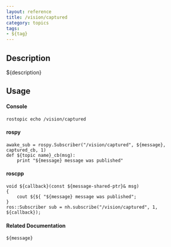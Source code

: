 ```yaml
---
layout: reference
title: /vision/captured
category: topics
tags: 
- ${tag}
---
```


## Description
${description}

## Usage
#### Console
```
rostopic echo /vision/captured
```

#### rospy
```
awake_sub = rospy.Subscriber("/vision/captured", ${message}, captured_cb, 1)
def ${topic name}_cb(msg):
    print "${message} message was published"
```

#### roscpp
```
void ${callback}(const ${message-shared-ptr}& msg)
{
    cout ${${ "${message} message was published";
}
ros::Subscriber sub = nh.subscribe("/vision/captured", 1, ${callback});
```

#### Related Documentation
``${message}``  